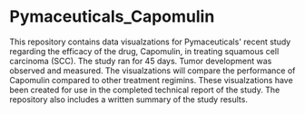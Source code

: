# Pymaceuticals_Capomulin

This repository contains data visualzations for Pymaceuticals' recent study regarding the efficacy of the drug, Capomulin, in treating squamous cell carcinoma (SCC). The study ran for 45 days. Tumor development was observed and measured. The visualzations will compare the performance of Capomulin compared to other treatment regimins. These visualzations have been created for use in the completed technical report of the study. The repository also includes a written summary of the study results. 
